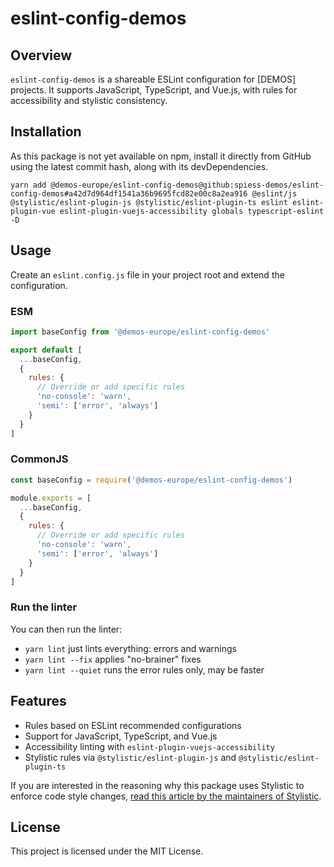 # eslint-config-demos

## Overview

`eslint-config-demos` is a shareable ESLint configuration for [DEMOS] projects. 
It supports JavaScript, TypeScript, and Vue.js, with rules for accessibility and stylistic consistency.

## Installation

As this package is not yet available on npm, install it directly from GitHub 
using the latest commit hash, along with its devDependencies.

```shell
yarn add @demos-europe/eslint-config-demos@github:spiess-demos/eslint-config-demos#a42d7d964df1541a36b9695fcd82e00c8a2ea916 @eslint/js @stylistic/eslint-plugin-js @stylistic/eslint-plugin-ts eslint eslint-plugin-vue eslint-plugin-vuejs-accessibility globals typescript-eslint -D
```

## Usage

Create an `eslint.config.js` file in your project root and extend the configuration.

### ESM

```javascript
import baseConfig from '@demos-europe/eslint-config-demos'

export default [
  ...baseConfig,
  {
    rules: {
      // Override or add specific rules
      'no-console': 'warn',
      'semi': ['error', 'always']
    }
  }
]
```

### CommonJS

```javascript
const baseConfig = require('@demos-europe/eslint-config-demos')

module.exports = [
  ...baseConfig,
  {
    rules: {
      // Override or add specific rules
      'no-console': 'warn',
      'semi': ['error', 'always']
    }
  }
]
```

### Run the linter

You can then run the linter:

- `yarn lint` just lints everything: errors and warnings
- `yarn lint --fix` applies "no-brainer" fixes
- `yarn lint --quiet` runs the error rules only, may be faster

## Features

- Rules based on ESLint recommended configurations
- Support for JavaScript, TypeScript, and Vue.js
- Accessibility linting with `eslint-plugin-vuejs-accessibility`
- Stylistic rules via `@stylistic/eslint-plugin-js` and `@stylistic/eslint-plugin-ts`

If you are interested in the reasoning why this package uses Stylistic to enforce code style
changes, [read this article by the maintainers of Stylistic](https://eslint.style/guide/why).

## License

This project is licensed under the MIT License.
